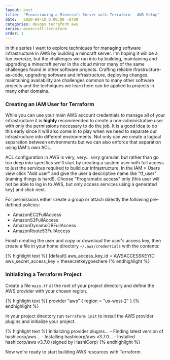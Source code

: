 ```yaml
---
layout: post
title:  "Provisioning a Minecraft Server with Terraform - AWS Setup"
date:   2020-09-10 0:00:00 -0700
categories: devops terraform aws
series: minecraft-terraform
order: 1
---
```


In this series I want to explore techniques for managing software infrastructure in AWS by building a mincraft server. I'm hoping it will be a fun exercize, but the challenges we run into by building, maintaining and upgrading a minecraft server in the cloud mirror many of the same challenges found in other software projects. Crafting reliable ifrastructure-as-code, upgrading software and infrastructure, deploying changes, maintaining availability are challenges common to many other software projects and the techniques we learn here can be applied to projects in many other domains.

### Creating an IAM User for Terraform

While you can use your main AWS account credentials to manage all of your infrastructure it is **highly** recommended to create a non-administrative user with only the permissions necessary to do the job. It is a good idea to do this early since it will also come in to play when we need to separate our infrastructure into different environments. Not only can we create a logical separation between environments but we can also enforce that separation using IAM's own ACL.

ACL configuration in AWS is very, very... *very* granular, but rather than go too deep into specifics we'll start by creating a system user with full access to just the services required to build our infrastructure. In the IAM > Users view click "Add user" and give the user a descriptive name like "tf_user" (naming things is hard!). Choose "Programatic access" only (this user will not be able to log in to AWS, but only access services using a generated key) and click next.

For permissions either create a group or attach directly the following pre-defined policies:
- AmazonEC2FullAccess
- AmazonS3FullAccess
- AmazonDynamoDBFullAccess
- AmazonRoute53FullAccess

Finish creating the user and copy or download the user's access key, then create a file in your home directory `~/.aws/credentials` with the contents:

{% highlight text %}
    [default]
    aws_access_key_id = AWSACCESSKEYID
    aws_secret_access_key = thesecretkeygoeshere
{% endhighlight %}

### Initializing a Terraform Project

Create a file `main.tf` at the root of your project directory and define the AWS provider with your chosen region.

{% highlight text %}
    provider "aws" {
        region = "us-west-2"
    }
{% endhighlight %}

In your project directory run `terraform init` to install the AWS provider plugins and initialize your project.

{% highlight text %}
    Initializing provider plugins...
    - Finding latest version of hashicorp/aws...
    - Installing hashicorp/aws v3.7.0...
    - Installed hashicorp/aws v3.7.0 (signed by HashiCorp)
{% endhighlight %}

Now we're ready to start building AWS resources with Terraform.
